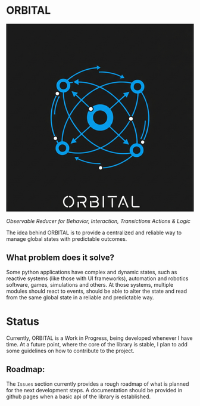 # ORBITAL
![Orbital Logo](assets/orbital_logo_600px.png)

_Observable Reducer for Behavior, Interaction, Transictions Actions & Logic_

The idea behind ORBITAL is to provide a centralized and reliable way to manage global states with predictable outcomes.

## What problem does it solve?
Some python applications have complex and dynamic states, such as reactive systems (like those with UI frameworks), automation and robotics software, games, simulations and others. At those systems, multiple modules should react to events, should be able to alter the state and read from the same global state in a reliable and predictable way.

# Status
Currently, ORBITAL is a Work in Progress, being developed whenever I have time. At a future point, where the core of the library is stable, I plan to add some guidelines on how to contribute to the project.

## Roadmap:
The `Issues` section currently provides a rough roadmap of what is planned for the next development steps.
A documentation should be provided in github pages when a basic api of the library is established.